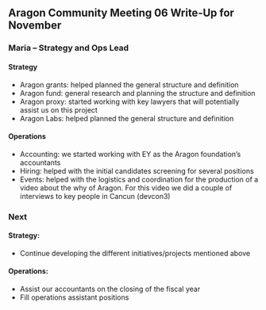 ## Aragon Community Meeting 06 Write-Up for November  

### Maria – Strategy and Ops Lead  

#### Strategy
-	Aragon grants: helped planned the general structure and definition 
-	Aragon fund: general research and planning the structure and definition
-	Aragon proxy: started working with key lawyers that will potentially assist us on this project
-	Aragon Labs: helped planned the general structure and definition 

#### Operations

-	Accounting: we started working with EY as the Aragon foundation’s accountants 
-	Hiring: helped with the initial candidates screening for several positions
-	Events: helped with the logistics and coordination for the production of a video about the why of Aragon. For this video we did a couple of interviews to key people in Cancun (devcon3)


### Next  

#### Strategy: 

-	Continue developing the different initiatives/projects mentioned above

 
#### Operations: 

-	Assist our accountants on the closing of the fiscal year
-	Fill operations assistant positions



